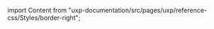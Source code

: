 
import Content from "uxp-documentation/src/pages/uxp/reference-css/Styles/border-right";

<Content query="product=photoshop"/>
